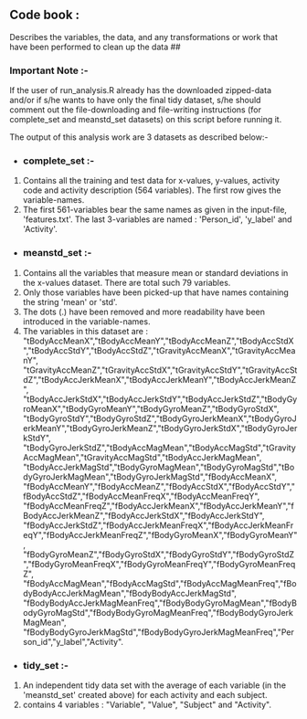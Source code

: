 ## Code book :  

Describes the variables, the data, and any transformations or work that have been performed to clean up the data ##  

### Important Note :-  
If the user of run_analysis.R already has the downloaded zipped-data and/or if s/he wants to have only the final tidy dataset, s/he should comment out the file-downloading and file-writing instructions (for complete_set and meanstd_set datasets) on this script before running it.

The output of this analysis work are 3 datasets as described below:-

* ### complete_set :- 
1. Contains all the training and test data for x-values, y-values, activity code and activity description (564 variables).  The first row gives the variable-names.  
2. The first 561-variables bear the same names as given in the input-file, 'features.txt'.  The last 3-variables are named : 'Person_id', 'y_label' and 'Activity'.  

* ### meanstd_set :- 
1. Contains all the variables that measure mean or standard deviations in the x-values dataset.  There are total such 79 variables.  
2. Only those variables have been picked-up that have names containing the string 'mean' or 'std'.  
3. The dots (.) have been removed and more readability have been introduced in the variable-names.  
4. The variables in this dataset are : "tBodyAccMeanX","tBodyAccMeanY","tBodyAccMeanZ","tBodyAccStdX","tBodyAccStdY","tBodyAccStdZ","tGravityAccMeanX","tGravityAccMeanY",  
"tGravityAccMeanZ","tGravityAccStdX","tGravityAccStdY","tGravityAccStdZ","tBodyAccJerkMeanX","tBodyAccJerkMeanY","tBodyAccJerkMeanZ",  
"tBodyAccJerkStdX","tBodyAccJerkStdY","tBodyAccJerkStdZ","tBodyGyroMeanX","tBodyGyroMeanY","tBodyGyroMeanZ","tBodyGyroStdX",  
"tBodyGyroStdY","tBodyGyroStdZ","tBodyGyroJerkMeanX","tBodyGyroJerkMeanY","tBodyGyroJerkMeanZ","tBodyGyroJerkStdX","tBodyGyroJerkStdY",  
"tBodyGyroJerkStdZ","tBodyAccMagMean","tBodyAccMagStd","tGravityAccMagMean","tGravityAccMagStd","tBodyAccJerkMagMean",  
"tBodyAccJerkMagStd","tBodyGyroMagMean","tBodyGyroMagStd","tBodyGyroJerkMagMean","tBodyGyroJerkMagStd","fBodyAccMeanX",  
"fBodyAccMeanY","fBodyAccMeanZ","fBodyAccStdX","fBodyAccStdY","fBodyAccStdZ","fBodyAccMeanFreqX","fBodyAccMeanFreqY",  
"fBodyAccMeanFreqZ","fBodyAccJerkMeanX","fBodyAccJerkMeanY","fBodyAccJerkMeanZ","fBodyAccJerkStdX","fBodyAccJerkStdY",  
"fBodyAccJerkStdZ","fBodyAccJerkMeanFreqX","fBodyAccJerkMeanFreqY","fBodyAccJerkMeanFreqZ","fBodyGyroMeanX","fBodyGyroMeanY",  
"fBodyGyroMeanZ","fBodyGyroStdX","fBodyGyroStdY","fBodyGyroStdZ","fBodyGyroMeanFreqX","fBodyGyroMeanFreqY","fBodyGyroMeanFreqZ",  
"fBodyAccMagMean","fBodyAccMagStd","fBodyAccMagMeanFreq","fBodyBodyAccJerkMagMean","fBodyBodyAccJerkMagStd",  
"fBodyBodyAccJerkMagMeanFreq","fBodyBodyGyroMagMean","fBodyBodyGyroMagStd","fBodyBodyGyroMagMeanFreq","fBodyBodyGyroJerkMagMean",  
"fBodyBodyGyroJerkMagStd","fBodyBodyGyroJerkMagMeanFreq","Person_id","y_label","Activity".  

* ### tidy_set :- 
1. An independent tidy data set with the average of each variable (in the 'meanstd_set' created above) for each activity and each subject.  
2. contains 4 variables : "Variable", "Value", "Subject" and "Activity".  


